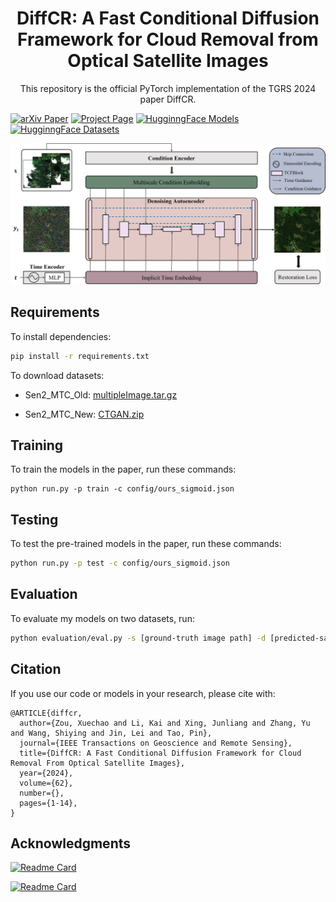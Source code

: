 <p align="center">
<h1 align="center">DiffCR: A Fast Conditional Diffusion Framework for Cloud Removal from Optical Satellite Images</h1>
<p align="center">This repository is the official PyTorch implementation of the TGRS 2024 paper DiffCR.
</p>
</p>

[![arXiv Paper](https://img.shields.io/badge/arXiv-2308.04417-B31B1B)](https://arxiv.org/abs/2308.04417)
[![Project Page](https://img.shields.io/badge/Project%20Page-DiffCR-blue)](https://xavierjiezou.github.io/DiffCR/)
[![HugginngFace Models](https://img.shields.io/badge/🤗HugginngFace-Models-orange)](https://huggingface.co/XavierJiezou/diffcr-models)
[![HugginngFace Datasets](https://img.shields.io/badge/🤗HugginngFace-Datasets-orange)](https://huggingface.co/datasets/XavierJiezou/diffcr-datasets)

<p align="center">
<!-- Optional: include a graphic explaining your approach/main result, bibtex entry, link to demos, blog posts and tutorials -->

![DiffCR](image/README/diffcr.jpg)

<!-- ![transformer+lim](image/README/transformer+lim.jpg) -->
</p>

<!-- ## News

- [2023/07/30] Code release.
- [2023/07/16] PMAA got accepted by ECAI 2023.
- [2023/03/29] PMAA is on arXiv now. -->

## Requirements

To install dependencies:

```bash
pip install -r requirements.txt
```

<!-- >📋  Describe how to set up the environment, e.g. pip/conda/docker commands, download datasets, etc... -->

To download datasets:

- Sen2_MTC_Old: [multipleImage.tar.gz](https://doi.org/10.7910/DVN/BSETKZ)

- Sen2_MTC_New: [CTGAN.zip](https://drive.google.com/file/d/1-hDX9ezWZI2OtiaGbE8RrKJkN1X-ZO1P/view?usp=share_link)

## Training

To train the models in the paper, run these commands:

```train
python run.py -p train -c config/ours_sigmoid.json
```

<!-- >📋  Describe how to train the models, with example commands on how to train the models in your paper, including the full training procedure and appropriate hyperparameters. -->

## Testing

To test the pre-trained models in the paper, run these commands:

```bash
python run.py -p test -c config/ours_sigmoid.json
```

## Evaluation

To evaluate my models on two datasets, run:

```bash
python evaluation/eval.py -s [ground-truth image path] -d [predicted-sample image path]
```

<!-- >📋  Describe how to evaluate the trained models on benchmarks reported in the paper, give commands that produce the results (section below). -->

<!-- ## Pre-trained Models

You can download pretrained models here:

- Our awesome model trained on Sen2_MTC_Old: [diffcr_old.pth](/pretrained/diffcr_old.pth)
- Our awesome model trained on Sen2_MTC_New: [diffcr_new.pth](/pretrained/diffcr_new.pth) -->

<!-- >📋  Give a link to where/how the pretrained models can be downloaded and how they were trained (if applicable).  Alternatively you can have an additional column in your results table with a link to the models. -->

## Citation 

If you use our code or models in your research, please cite with:

```
@ARTICLE{diffcr,
  author={Zou, Xuechao and Li, Kai and Xing, Junliang and Zhang, Yu and Wang, Shiying and Jin, Lei and Tao, Pin},
  journal={IEEE Transactions on Geoscience and Remote Sensing}, 
  title={DiffCR: A Fast Conditional Diffusion Framework for Cloud Removal From Optical Satellite Images}, 
  year={2024},
  volume={62},
  number={},
  pages={1-14},
}
```

## Acknowledgments

[![Readme Card](https://github-readme-stats.vercel.app/api/pin/?username=Janspiry&repo=Palette-Image-to-Image-Diffusion-Models)](https://github.com/Janspiry/Palette-Image-to-Image-Diffusion-Models)

[![Readme Card](https://github-readme-stats.vercel.app/api/pin/?username=openai&repo=guided-diffusion)](https://github.com/openai/guided-diffusion)
